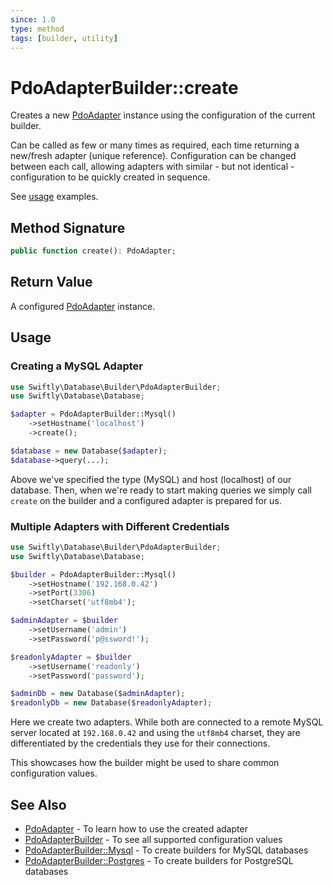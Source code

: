 ```yaml
---
since: 1.0
type: method
tags: [builder, utility]
---
```

# PdoAdapterBuilder::create

Creates a new [PdoAdapter](../../backend/PdoAdapter) instance using the
configuration of the current builder.

Can be called as few or many times as required, each time returning a new/fresh
adapter (unique reference). Configuration can be changed between each call,
allowing adapters with similar - but not identical - configuration to be quickly
created in sequence.

See [usage](#usage) examples.

## Method Signature

```php
public function create(): PdoAdapter;
```

## Return Value

A configured [PdoAdapter](../../backend/PdoAdapter) instance.

## Usage
### Creating a MySQL Adapter

```php
use Swiftly\Database\Builder\PdoAdapterBuilder;
use Swiftly\Database\Database;

$adapter = PdoAdapterBuilder::Mysql()
    ->setHostname('localhost')
    ->create();

$database = new Database($adapter);
$database->query(...);
```

Above we've specified the type (MySQL) and host (localhost) of our database.
Then, when we're ready to start making queries we simply call `create` on the
builder and a configured adapter is prepared for us.

### Multiple Adapters with Different Credentials

```php
use Swiftly\Database\Builder\PdoAdapterBuilder;
use Swiftly\Database\Database;

$builder = PdoAdapterBuilder::Mysql()
    ->setHostname('192.168.0.42')
    ->setPort(3306)
    ->setCharset('utf8mb4');

$adminAdapter = $builder
    ->setUsername('admin')
    ->setPassword('p@ssword!');

$readonlyAdapter = $builder
    ->setUsername('readonly')
    ->setPassword('password');

$adminDb = new Database($adminAdapter);
$readonlyDb = new Database($readonlyAdapter);
```

Here we create two adapters. While both are connected to a remote MySQL server
located at `192.168.0.42` and using the `utf8mb4` charset, they are
differentiated by the credentials they use for their connections.

This showcases how the builder might be used to share common configuration
values.

## See Also

* [PdoAdapter](../../backend/PdoAdapter) - To learn how to use the created adapter
* [PdoAdapterBuilder](./index.md) - To see all supported configuration values
* [PdoAdapterBuilder::Mysql](./Mysql.md) - To create builders for MySQL databases
* [PdoAdapterBuilder::Postgres](./Postgres.md) - To create builders for PostgreSQL databases